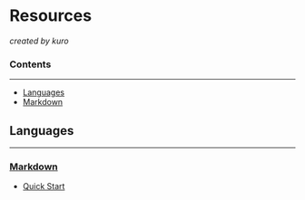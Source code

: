 # Resources

*created by kuro*

### Contents

***

* [Languages](#languages)
* [Markdown](#markdown)

## Languages

***

### [Markdown](./markdown/readme.md "Link to Markdown Pages")

* [Quick Start](./markdown/quick-start.md "Link to Markdown Quick Start")


